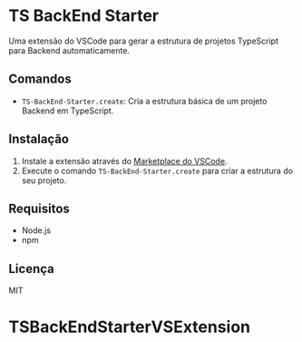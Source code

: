 # TS BackEnd Starter

Uma extensão do VSCode para gerar a estrutura de projetos TypeScript para Backend automaticamente.

## Comandos

- `TS-BackEnd-Starter.create`: Cria a estrutura básica de um projeto Backend em TypeScript.

## Instalação

1. Instale a extensão através do [Marketplace do VSCode](https://marketplace.visualstudio.com/).
2. Execute o comando `TS-BackEnd-Starter.create` para criar a estrutura do seu projeto.

## Requisitos

- Node.js
- npm

## Licença

MIT
# TSBackEndStarterVSExtension

